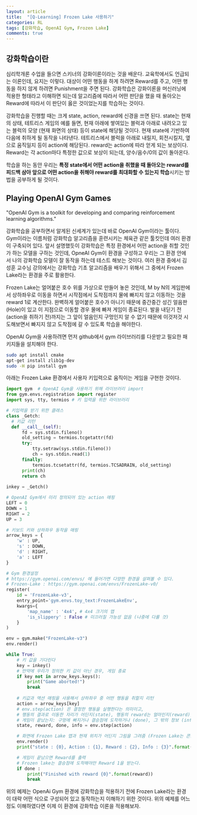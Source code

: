 ```yaml
---
layout: article
title:  "[Q-Learning] Frozen Lake 사용하기"
categories: RL
tags: [강화학습, OpenAI Gym, Frozen Lake]
comments: true
---
```


## 강화학습이란
심리학개론 수업을 들으면 스키너의 강화이론이라는 것을 배운다. 교육학에서도 언급되는 이론인데, 요지는 이렇다. 대상이 어떤 행동을 하게 하려면 Reward를 주고, 어떤 행동을 하지 않게 하려면 Punishment을 주면 된다. 강화학습은 강화이론을 머신러닝에 적용한 형태라고 이해하면 되는데 알고리즘에 따라서 어떤 판단을 했을 때 돌아오는 Reward에 따라서 이 판단이 옳은 것이었는지를 학습하는 것이다.  

강화학습을 진행할 때는 크게 state, action, reward에 신경을 쓰면 된다. state는 현재의 상태, 테트리스 게임의 예를 들면, 현재 아래에 쌓여있는 블럭과 아래로 내려오고 있는 블럭의 모양 (현재 화면의 상태) 등이 state에 해당될 것이다. 현재 state에 기반하여 다음에 취하게 될 동작을 나타낸다. 테트리스에서 블럭을 아래로 내릴지, 회전시킬지, 옆으로 움직일지 등이 action에 해당된다. reward는 action에 따라 얻게 되는 보상이다. Reward는 각 action마다 특정한 값으로 보상이 되는데, 양수/음수/0의 값이 돌아온다.  

학습을 하는 동안 우리는 **특정 state에서 어떤 action을 취했을 때 돌아오는 reward를 피드백 삼아 앞으로 어떤 action을 취해야 reward를 최대화할 수 있는지 학습**시키는 방법을 공부하게 될 것이다.  

## Playing OpenAI Gym Games
"OpenAI Gym is a toolkit for developing and comparing reinforcement learning algorithms."   

강화학습을 공부하면서 알게된 신세계가 있는데 바로 OpenAI Gym이라는 툴이다. Gym이라는 이름처럼 강화학습 알고리즘을 훈련시키는 체육관 같은 툴킷인데 여러 환경이 구축되어 있다. 앞서 설명했듯이 강화학습은 특정 환경에서 어떤 action을 취할 것인가 하는 모델을 구하는 것인데, OpneAI Gym이 환경을 구성하고 우리는 그 환경 안에서 나의 강화학습 모델이 잘 동작을 하는데 테스트 해보는 것이다. 여러 환경 중에서 김성훈 교수님 강의에서는 강화학습 기초 알고리즘을 배우기 위해서 그 중에서 Frozen Lake라는 환경을 주로 활용한다.  

Frozen Lake는 얼어붙은 호수 위를 가상으로 만들어 놓은 것인데, M by N의 게임판에서 상하좌우로 이동을 하면서 시작점에서 도착점까지 물에 빠지지 않고 이동하는 것을 reward 1로 계산한다. 완벽하게 얼어붙은 호수가 아니기 때문에 중간중간 성긴 얼음판(Hole)이 있고 이 지점으로 이동할 경우 물에 빠져 게임이 종료된다. 발을 내딛기 전(action을 취하기 전)까지는 그 앞이 얼음인지 구멍인지 알 수 없기 때문에 이것저것 시도해보면서 빠지지 않고 도착점에 갈 수 있도록 학습을 해야한다.

OpenAI Gym을 사용하려면 먼저 github에서 gym 라이브러리를 다운받고 필요한 패키지들을 설치해야 한다. 

~~~bash
sudo apt install cmake
apt-get install zlib1g-dev
sudo -H pip install gym
~~~

아래는 Frozen Lake 환경에서 사용자 키입력으로 움직이는 게임을 구현한 것이다.  

~~~python
import gym  # OpenAI Gym을 사용하기 위해 라이브러리 import
from gym.envs.registration import register
import sys, tty, termios # 키 입력을 위한 라이브러리

# 키입력을 받기 위한 클래스
class _Getch:
  # 키값 리턴
  def __call__(self):
      fd = sys.stdin.fileno()
      old_setting = termios.tcgetattr(fd)
      try:
          tty.setraw(sys.stdin.fileno())
          ch = sys.stdin.read(1)
      finally:
          termios.tcsetattr(fd, termios.TCSADRAIN, old_setting)
      print(ch)
      return ch
  
inkey = _Getch()

# OpenAI Gym에서 미리 정의되어 있는 action 매핑
LEFT = 0
DOWN = 1
RIGHT = 2
UP = 3

# 키보드 키와 상하좌우 동작을 매핑
arrow_keys = {
    'w' : UP,
    's' : DOWN,
    'd' : RIGHT,
    'a' : LEFT
}

# Gym 환경설정
# https://gym.openai.com/envs/ 에 들어가면 다양한 환경을 살펴볼 수 있다.
# Frozen-Lake : https://gym.openai.com/envs/FrozenLake-v0/ 
register(
    id = 'FrozenLake-v3', 
    entry_point='gym.envs.toy_text:FrozenLakeEnv', 
    kwargs={
        'map_name' : '4x4', # 4x4 크기의 맵
        'is_slippery' : False # 미끄러질 가능성 없음 (나중에 다룰 것)
    }
)

env = gym.make("FrozenLake-v3")
env.render()

while True:
    # 키 값을 기다린다
    key = inkey()
    # 만약에 우리가 정의한 키 값이 아닌 경우, 게임 종료
    if key not in arrow_keys.keys():
        print("Game aborted!")
        break
    
    # 키값과 액션 매핑을 사용해서 상하좌우 중 어떤 행동을 취할지 리턴
    action = arrow_keys[key]
    # env.step(action) 은 결정한 행동을 실행한다는 의미이고,
    # 행동의 결과로 이동한 자리가 어딘지(state), 행동의 reward는 얼마인지(reward), 
    # 게임이 끝났는지: 구멍에 빠지거나 결승점에 도착하거나 (done), 그 밖의 정보 (info)가 리턴된다.
    state, reward, done, info = env.step(action)

    # 화면에 Frozen Lake 맵과 현재 위치가 어딘지 그림을 그려줌 (Frozen Lake는 콘솔에 출력)
    env.render()
    print("state : {0}, Action : {1}, Reward : {2}, Info : {3}".format(state, action, reward, info))

    # 게임이 끝났으면 Reward를 출력
    # Frozen lake는 결승점에 도착해야만 Reward 1을 받는다.
    if done :
        print("Finished with reward {0}".format(reward))
        break

~~~

위의 예제는 OpenAi Gym 환경에 강화학습을 적용하기 전에 Frozen Lake라는 환경이 대략 어떤 식으로 구성되어 있고 동작하는지 이해하기 위한 것이다. 위의 예제를 어느 정도 이해하였다면 이제 이 환경에 강화학습 이론을 적용해보자.